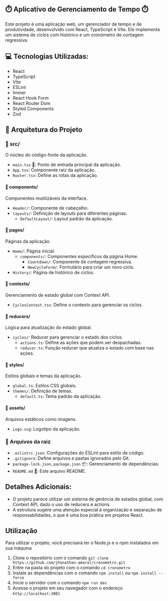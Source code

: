 ##  ⏱️ Aplicativo de Gerenciamento de Tempo  ⏱️

Este projeto é uma aplicação web, um gerenciador de tempo e de produtividade, desenvolvido com React, TypeScript e Vite. Ele implementa um sistema de ciclos com histórico e um cronômetro de contagem regressiva.

## 💻 Tecnologias Utilizadas:

- React
- TypeScript
- Vite
- ESLint
- Immer
- React Hook Form
- React Router Dom
- Styled Components
- Zod

## 📂 Arquitetura do Projeto

### 📁 src/

O núcleo do código-fonte da aplicação.

- `main.tsx` 🚀: Ponto de entrada principal da aplicação.
- `App.tsx`: Componente raiz da aplicação.
- `Router.tsx`: Define as rotas da aplicação.

#### 📁 components/

Componentes reutilizáveis da interface.

- `Header/`: Componente de cabeçalho.
- `layouts/`: Definição de layouts para diferentes páginas.
    - `DefaultLayout/`: Layout padrão da aplicação.

#### 📁 pages/

Páginas da aplicação.

- `Home/`: Página inicial.
    - `components/`: Componentes específicos da página Home.
        - `Countdown/`: Componente de contagem regressiva.
        - `NewCycleForm/`:  Formulário para criar um novo ciclo. 
- `History/`: Página de histórico de ciclos.

#### 📁 contexts/

Gerenciamento de estado global com Context API.

- `CyclesContext.tsx`: Define o contexto para gerenciar os ciclos.

#### 📁 reducers/

Lógica para atualização do estado global.

- `cycles/`:  Reducer para gerenciar o estado dos ciclos.
    - `actions.ts`: Define as ações que podem ser despachadas.
    - `reducer.ts`: Função reducer que atualiza o estado com base nas ações.

#### 📁 styles/

Estilos globais e temas da aplicação.

- `global.ts`: Estilos CSS globais.
- `themes/`: Definição de temas.
    - `default.ts`: Tema padrão da aplicação. 

#### 📁 assets/

Arquivos estáticos como imagens.

- `Logo.svg`: Logotipo da aplicação.

### 📄 Arquivos da raiz

- `.eslintrc.json`: Configurações do ESLint para estilo de código.
- `.gitignore`: Define arquivos e pastas ignorados pelo Git.
- `package-lock.json`, `package.json` 📦: Gerenciamento de dependências.
- `README.md` 📄: Este arquivo README. 

## Detalhes Adicionais:

- O projeto parece utilizar um sistema de gerência de estados global, com Context API, dado o uso de reducers e actions.
- A estrutura sugere uma atenção especial à organização e separação de responsabilidades, o que é uma boa prática em projetos React.

## Utilização 
Para utilizar o projeto, você precisará ter o Node.js e o npm instalados em sua máquina
1. Clone o repositório com o comando `git clone https://github.com/jhonathan-amaral/cronometro.git`
2. Entre na pasta do projeto com o comando `cd cronometro`
3. Instale as dependências com o comando `npm install` ou `npm install --force`
4. Inicie o servidor com o comando `npm run dev`
5. Acesse o projeto em seu navegador com o endereço `http://localhost:3001`


